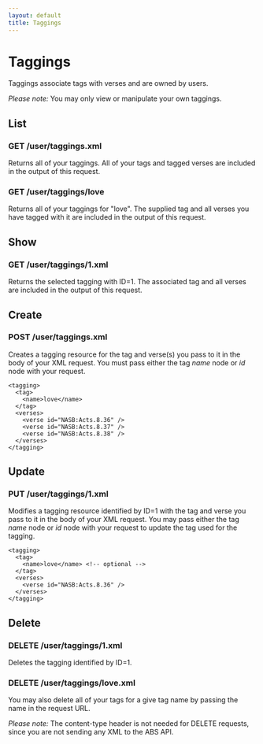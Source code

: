 ```yaml
---
layout: default
title: Taggings
---
```


# Taggings

Taggings associate tags with verses and are owned by users.

*Please note:* You may only view or manipulate your own taggings.

## List                                       

### GET /user/taggings.xml

Returns all of your taggings.  All of your tags and tagged verses are included in the output of this request.

### GET /user/taggings/love

Returns all of your taggings for "love".  The supplied tag and all verses you have tagged with it are included in the output of this request.

## Show

### GET /user/taggings/1.xml

Returns the selected tagging with ID=1.  The associated tag and all verses are included in the output of this request.

## Create

### POST /user/taggings.xml

Creates a tagging resource for the tag and verse(s) you pass to it in the body of your XML request.  You must pass either the tag *name* node or *id* node with your request.

    <tagging>
      <tag>
        <name>love</name>
      </tag>      
      <verses>
        <verse id="NASB:Acts.8.36" />
        <verse id="NASB:Acts.8.37" />
        <verse id="NASB:Acts.8.38" />
      </verses>
    </tagging>

## Update

### PUT /user/taggings/1.xml

Modifies a tagging resource identified by ID=1 with the tag and verse you pass to it in the body of your XML request.  You may pass either the tag *name* node or *id* node with your request to update the tag used for the tagging.

    <tagging>
      <tag>
        <name>love</name> <!-- optional -->
      </tag>      
      <verses>
        <verse id="NASB:Acts.8.36" />
      </verses>
    </tagging>

## Delete

### DELETE /user/taggings/1.xml

Deletes the tagging identified by ID=1.

### DELETE /user/taggings/love.xml
                
You may also delete all of your tags for a give tag name by passing the name in the request URL.

*Please note:* The content-type header is not needed for DELETE requests, since you are not sending any XML to the ABS API.